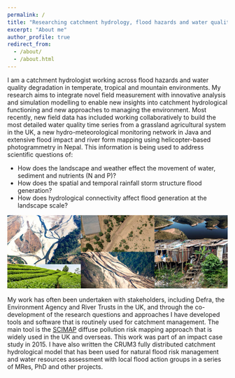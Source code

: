 ```yaml
---
permalink: /
title: "Researching catchment hydrology, flood hazards and water quality"
excerpt: "About me"
author_profile: true
redirect_from:
  - /about/
  - /about.html
---
```



I am a catchment hydrologist working across flood hazards and water quality degradation in temperate, tropical and mountain environments. My research aims to integrate novel field measurement with innovative analysis and simulation modelling to enable new insights into catchment hydrological functioning and new approaches to managing the environment. Most recently, new field data has included working collaboratively to build the most detailed water quality time series from a grassland agricultural system in the UK, a new hydro-meteorological monitoring network in Java and extensive flood impact and river form mapping using helicopter-based photogrammetry in Nepal. This information is being used to address scientific questions of:
* How does the landscape and weather effect the movement of water, sediment and nutrients (N and P)?
* How does the spatial and temporal rainfall storm structure flood generation?
* How does hydrological connectivity affect flood generation at the landscape scale?

![Front Page Banner](images/FrontPageBanner.jpg)

My work has often been undertaken with stakeholders, including Defra, the Environment Agency and River Trusts in the UK, and through the co-development of the research questions and approaches I have developed tools and software that is routinely used for catchment management. The main tool is the [SCIMAP](http://www.scimap.org.uk) diffuse pollution risk mapping approach that is widely used in the UK and overseas. This work was part of an impact case study in 2015. I have also written the CRUM3 fully distributed catchment hydrological model that has been used for natural flood risk management and water resources assessment with local flood action groups in a series of MRes, PhD and other projects.

